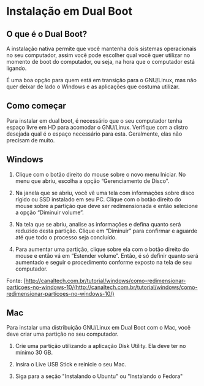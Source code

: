 # Instalação em Dual Boot

## O que é o Dual Boot?

A instalação nativa permite que você mantenha dois sistemas operacionais no seu computador, assim você pode escolher qual você quer utilizar no momento de boot do computador, ou seja, na hora que o computador está ligando.

É uma boa opção para quem está em transição para o GNU/Linux, mas não quer deixar de lado o Windows e as aplicações que costuma utilizar.

## Como começar

Para instalar em dual boot, é necessário que o seu computador tenha espaço livre em HD para acomodar o GNU/Linux. Verifique com a distro desejada qual é o espaço necessário para esta. Geralmente, elas não precisam de muito.

## Windows

1. Clique com o botão direito do mouse sobre o novo menu Iniciar. No menu que abriu, escolha a opção “Gerenciamento de Disco”.


2. Na janela que se abriu, você vê uma tela com informações sobre disco rígido ou SSD instalado em seu PC. Clique com o botão direito do mouse sobre a partição que deve ser redimensionada e então selecione a opção “Diminuir volume”.


3. Na tela que se abriu, analise as informações e defina quanto será reduzido desta partição. Clique em “Diminuir” para confirmar e aguarde até que todo o processo seja concluído.


4. Para aumentar uma partição, clique sobre ela com o botão direito do mouse e então vá em “Estender volume”. Então, é só definir quanto será aumentado e seguir o procedimento conforme exposto na tela de seu computador.

Fonte: [http://canaltech.com.br/tutorial/windows/como-redimensionar-particoes-no-windows-10/(http://canaltech.com.br/tutorial/windows/como-redimensionar-particoes-no-windows-10/)


## Mac

Para instalar uma distribuição GNU/Linux em Dual Boot com o Mac, você deve criar uma partição no seu computador. 

1. Crie uma partição utilizando a aplicação Disk Utility. Ela deve ter no mínimo 30 GB.

2. Insira o Live USB Stick e reinicie o seu Mac.

3. Siga para a seção "Instalando o Ubuntu" ou "Instalando o Fedora"